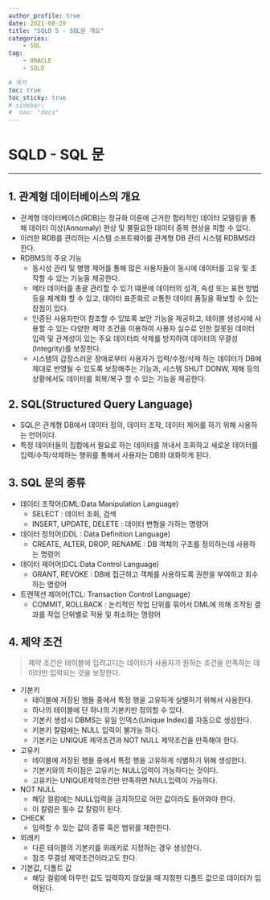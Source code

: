 ```yaml
---
author_profile: true
date: 2021-08-20
title: "SQLD 5 - SQL문 개요"
categories: 
    - SQL
tag: 
    - ORACLE
    - SQLD

# 목차
toc: true  
toc_sticky: true 
# sidebar:
#  nav: "docs"
---
```


# SQLD - SQL 문

---

## 1. 관계형 데이터베이스의 개요

- 관계형 데이터베이스(RDB)는 정규화 이론에 근거한 합리적인 데이터 모델링을 통해 데이터 이상(Annomaly) 현상 및 불필요한 데이터 중복 현상을 피할 수 있다.
- 이러한 RDB를 관리하는 시스템 소프트웨어를 관계형 DB 관리 시스템 RDBMS라 한다.
- RDBMS의 주요 기능
  - 동시성 관리 및 병행 제어를 통해 많은 사용자들이 동시에 데이터를 고유 및 조작할 수 있는 기능을 제공한다.
  - 메타 데이터를 총괄 관리할 수 있기 떄문에 데이터의 성격, 속성 또는 표현 방법 등을 체계화 할 수 있고, 데이터 표준화르 ㄹ통한 데이터 품질을 확보할 수 있는 장점이 있다.
  - 인증된 사용자만이 참조할 수 있또록 보안 기능을 제공하고, 테이블 생성시에 사용할 수 있는 다양한 제약 조건을 이용하여 사용자 실수로 인한 잘못된 데이터 입력 및 관계성이 있는 주요 데이터릐 삭제를 방지하여 데이터의 무결성(Integrity)를 보장한다.
  - 시스템의 갑장스러운 장애로부터 사용자가 입력/수정/삭제 하는 데이터가 DB에 제대로 반영될 수 있도록 보장해주는 기능과, 시스템 SHUT DONW, 재해 등의 상황에서도 데이터를 회복/복구 할 수 있는 기능을 제공한다. 

## 2. SQL(Structured Query Language)

- SQL은 관계형 DB에서 데이터 정의, 데이터 조작, 데이터 제어를 하기 위해 사용하는 언어이다. 
- 특정 데이터들의 집합에서 필요로 하는 데이터를 꺼내서 조회하고 새로운 데이터를 입력/수적/삭제하는 행위를 통해서 사용자는 DB와 대화하게 된다.

## 3. SQL 문의 종류

- 데이터 조작어(DML:Data Manipulation Language)
  - SELECT : 데이터 조회, 검색
  - INSERT, UPDATE, DELETE : 데이터 변형을 가하는 명령어
- 데이터 정의어(DDL : Data Definition Language)
  - CREATE, ALTER, DROP, RENAME : DB 객체의 구조를 정의하는데 사용하는 명령어
- 데이터 제어어(DCL:Data Control Language)
  - GRANT, REVOKE : DB에 접근하고 객체를 사용하도록 권한을 부여하고 회수하는 명령어
- 트랜젝션 제어어(TCL: Transaction Control Language)
  - COMMIT, ROLLBACK : 논리적인 작업 단위를 묶어서 DML에 의해 조작된 결과를 작업 단위별로 적용 및 취소하는 명령어

## 4. 제약 조건

> 제약 조건은 테이블에 입려고디는 데이터가 사용자가 원하는 조건을 만족하는 데이터만 입력되는 것을 보장한다.

- 기본키
  - 테이블에 저장된 행들 중에서 특정 행을 고유하게 실별하기 위해서 사용한다. 
  - 하나의 테이블에 단 하나의 기본키만 정의할 수 있다.
  - 기본키 생성시 DBMS는 유일 인덱스(Unique Index)를 자동으로 생성한다.
  - 키본키 칼럼에는 NULL 입력이 불가능 하다.
  - 기본키는 UNIQUE 제약조건과 NOT NULL 제약조건을 만족해야 한다.
- 고유키
  - 테이블에 저장된 행들 중에서 특정 행을 고유하게 식별하기 위해 생성한다.
  - 기본키와의 차이점은 고유키는 NULL입력이 가능하다는 것이다.
  - 고유키는 UNIQUE제약조건만 만족하면 NULL입력이 가능하다.
- NOT NULL
  - 해당 컬럼에는 NULL입력을 금지하므로 어떤 값이라도 들어와야 한다.
  - 이 칼럼은 필수 값 칼럼이 된다.
- CHECK
  - 입력할 수 있는 값의 종류 혹은 범위를 제한한다.
- 외래키
  - 다른 테이블의 기본키를 외래키로 지정하는 경우 생성한다.
  - 참조 무결성 제약조건이라고도 한다.
- 기본값, 디폴트 값
  - 해당 컬럼에 아무런 값도 입력하지 않았을 때 지정한 디폴트 값으로 데이터가 입력된다.
